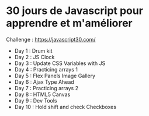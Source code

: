 30 jours de Javascript pour apprendre et m'améliorer
===================
Challenge : https://javascript30.com/

- Day 1 : Drum kit
- Day 2 : JS Clock
- Day 3 : Update CSS Variables with JS
- Day 4 : Practicing arrays 1
- Day 5 : Flex Panels Image Gallery
- Day 6 : Ajax Type Ahead
- Day 7 : Practicing arrays 2
- Day 8 : HTML5 Canvas
- Day 9 : Dev Tools
- Day 10 : Hold shift and check Checkboxes
